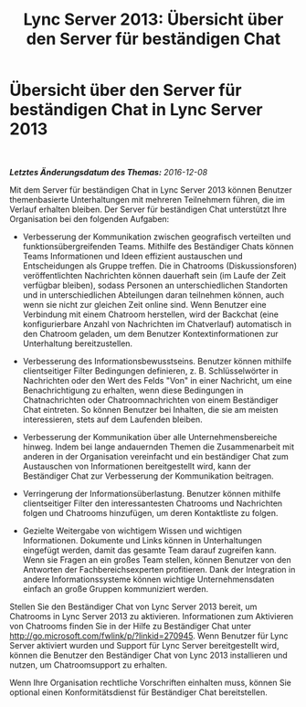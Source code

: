﻿---
title: 'Lync Server 2013: Übersicht über den Server für beständigen Chat'
TOCTitle: Übersicht über den Server für beständigen Chat
ms:assetid: 23f7c886-304d-495a-ae70-3cbb44241acd
ms:mtpsurl: https://technet.microsoft.com/de-de/library/Gg425717(v=OCS.15)
ms:contentKeyID: 49293433
ms.date: 12/10/2016
mtps_version: v=OCS.15
ms.translationtype: HT
---

# Übersicht über den Server für beständigen Chat in Lync Server 2013

 

_**Letztes Änderungsdatum des Themas:** 2016-12-08_

Mit dem Server für beständigen Chat in Lync Server 2013 können Benutzer themenbasierte Unterhaltungen mit mehreren Teilnehmern führen, die im Verlauf erhalten bleiben. Der Server für beständigen Chat unterstützt Ihre Organisation bei den folgenden Aufgaben:

  - Verbesserung der Kommunikation zwischen geografisch verteilten und funktionsübergreifenden Teams. Mithilfe des Beständiger Chats können Teams Informationen und Ideen effizient austauschen und Entscheidungen als Gruppe treffen. Die in Chatrooms (Diskussionsforen) veröffentlichten Nachrichten können dauerhaft sein (im Laufe der Zeit verfügbar bleiben), sodass Personen an unterschiedlichen Standorten und in unterschiedlichen Abteilungen daran teilnehmen können, auch wenn sie nicht zur gleichen Zeit online sind. Wenn Benutzer eine Verbindung mit einem Chatroom herstellen, wird der Backchat (eine konfigurierbare Anzahl von Nachrichten im Chatverlauf) automatisch in den Chatroom geladen, um dem Benutzer Kontextinformationen zur Unterhaltung bereitzustellen.

  - Verbesserung des Informationsbewusstseins. Benutzer können mithilfe clientseitiger Filter Bedingungen definieren, z. B. Schlüsselwörter in Nachrichten oder den Wert des Felds "Von" in einer Nachricht, um eine Benachrichtigung zu erhalten, wenn diese Bedingungen in Chatnachrichten oder Chatroomnachrichten von einem Beständiger Chat eintreten. So können Benutzer bei Inhalten, die sie am meisten interessieren, stets auf dem Laufenden bleiben.

  - Verbesserung der Kommunikation über alle Unternehmensbereiche hinweg. Indem bei lange andauernden Themen die Zusammenarbeit mit anderen in der Organisation vereinfacht und ein beständiger Chat zum Austauschen von Informationen bereitgestellt wird, kann der Beständiger Chat zur Verbesserung der Kommunikation beitragen.

  - Verringerung der Informationsüberlastung. Benutzer können mithilfe clientseitiger Filter den interessantesten Chatrooms und Nachrichten folgen und Chatrooms hinzufügen, um deren Kontaktliste zu folgen.

  - Gezielte Weitergabe von wichtigem Wissen und wichtigen Informationen. Dokumente und Links können in Unterhaltungen eingefügt werden, damit das gesamte Team darauf zugreifen kann. Wenn sie Fragen an ein großes Team stellen, können Benutzer von den Antworten der Fachbereichsexperten profitieren. Dank der Integration in andere Informationssysteme können wichtige Unternehmensdaten einfach an große Gruppen kommuniziert werden.

Stellen Sie den Beständiger Chat von Lync Server 2013 bereit, um Chatrooms in Lync Server 2013 zu aktivieren. Informationen zum Aktivieren von Chatrooms finden Sie in der Hilfe zu Beständiger Chat unter <http://go.microsoft.com/fwlink/p/?linkid=270945>. Wenn Benutzer für Lync Server aktiviert wurden und Support für Lync Server bereitgestellt wird, können die Benutzer den Beständiger Chat von Lync 2013 installieren und nutzen, um Chatroomsupport zu erhalten.

Wenn Ihre Organisation rechtliche Vorschriften einhalten muss, können Sie optional einen Konformitätsdienst für Beständiger Chat bereitstellen.

